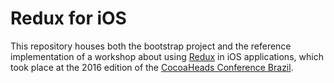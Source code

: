 # Redux for iOS

This repository houses both the bootstrap project and the reference implementation of a workshop about using [Redux](http://reduxjs.org) in iOS applications, which took place at the 2016 edition of the [CocoaHeads Conference Brazil](http://cocoaheadsconference.com.br).
